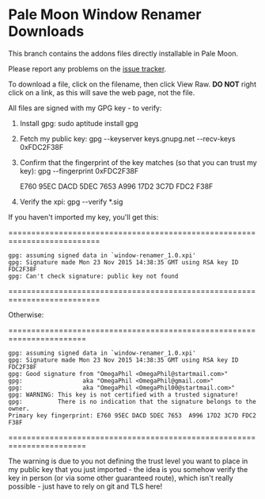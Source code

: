 Pale Moon Window Renamer Downloads
==================================

This branch contains the addons files directly installable in Pale Moon.

Please report any problems on the [issue tracker](https://github.com/OmegaPhil/pale-moon-window-renamer/issues).

To download a file, click on the filename, then click View Raw. **DO NOT**
right click on a link, as this will save the web page, not the file.

All files are signed with my GPG key - to verify:

1. Install gpg: sudo aptitude install gpg
2. Fetch my public key: gpg --keyserver keys.gnupg.net --recv-keys 0xFDC2F38F
3. Confirm that the fingerprint of the key matches (so that you can trust my key): gpg --fingerprint 0xFDC2F38F

    E760 95EC DACD 5DEC 7653 A996 17D2 3C7D FDC2 F38F

4. Verify the xpi: gpg --verify *.sig

If you haven't imported my key, you'll get this:

==========================================================================

    gpg: assuming signed data in `window-renamer_1.0.xpi'
    gpg: Signature made Mon 23 Nov 2015 14:38:35 GMT using RSA key ID FDC2F38F
    gpg: Can't check signature: public key not found

==========================================================================

Otherwise:

=======================================================================

    gpg: assuming signed data in `window-renamer_1.0.xpi'
    gpg: Signature made Mon 23 Nov 2015 14:38:35 GMT using RSA key ID FDC2F38F
    gpg: Good signature from "OmegaPhil <OmegaPhil@startmail.com>"
    gpg:                 aka "OmegaPhil <OmegaPhil@gmail.com>"
    gpg:                 aka "OmegaPhil <OmegaPhil00@startmail.com>"
    gpg: WARNING: This key is not certified with a trusted signature!
    gpg:          There is no indication that the signature belongs to the owner.
    Primary key fingerprint: E760 95EC DACD 5DEC 7653  A996 17D2 3C7D FDC2 F38F

=======================================================================

The warning is due to you not defining the trust level you want to place in my public key that you just imported - the idea is you somehow verify the key in person (or via some other guaranteed route), which isn't really possible - just have to rely on git and TLS here!
